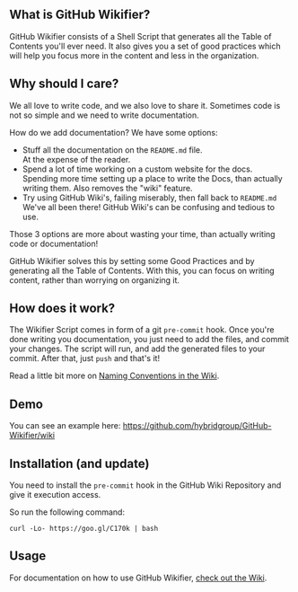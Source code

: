 ## What is GitHub Wikifier?

GitHub Wikifier consists of a Shell Script that generates all the Table of Contents
you'll ever need. It also gives you a set of good practices which will help you
focus more in the content and less in the organization.

## Why should I care?

We all love to write code, and we also love to share it. Sometimes code is not so simple
and we need to write documentation.

How do we add documentation?  We have some options:

* Stuff all the documentation on the `README.md` file.<br>At the expense of the reader.
* Spend a lot of time working on a custom website for the docs.<br>Spending more time setting up a place to write the Docs, than actually writing them. Also removes the "wiki" feature.
* Try using GitHub Wiki's, failing miserably, then fall back to `README.md`<br>We've all been there! GitHub Wiki's can be confusing and tedious to use.

Those 3 options are more about wasting your time, than actually writing code or documentation!

GitHub Wikifier solves this by setting some Good Practices and by generating all the Table of Contents.
With this, you can focus on writing content, rather than worrying on organizing it.

## How does it work?

The Wikifier Script comes in form of a git `pre-commit` hook. Once you're done writing you documentation,
you just need to add the files, and commit your changes. The script will run, and add the generated files
to your commit. After that, just `push` and that's it!

Read a little bit more on [Naming Conventions in the Wiki](https://github.com/hybridgroup/GitHub-Wikifier/wiki
).

## Demo

You can see an example here: https://github.com/hybridgroup/GitHub-Wikifier/wiki

## Installation (and update)

You need to install the `pre-commit` hook in the GitHub Wiki Repository and give it execution access.

So run the following command:

    curl -Lo- https://goo.gl/C170k | bash

## Usage

For documentation on how to use GitHub Wikifier, [check out the Wiki](https://github.com/hybridgroup/GitHub-Wikifier/wiki
).
